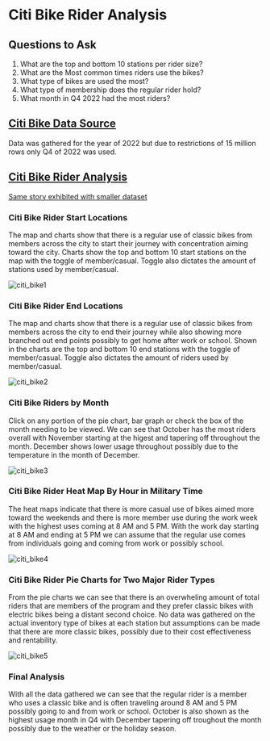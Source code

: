 # Citi Bike Rider Analysis

## Questions to Ask

1) What are the top and bottom 10 stations per rider size?
2) What are the Most common times riders use the bikes?
3) What type of bikes are used the most?
4) What type of membership does the regular rider hold?
5) What month in Q4 2022 had the most riders?

## [Citi Bike Data Source](https://citibikenyc.com/system-data)

Data was gathered for the year of 2022 but due to restrictions of 15 million rows only Q4 of 2022 was used.

## [Citi Bike Rider Analysis](https://public.tableau.com/app/profile/kybarra/viz/Citi_Bike_2022Q4/CitiBikeRiderBreakdown)

[Same story exhibited with smaller dataset](https://public.tableau.com/app/profile/kybarra/viz/Citi_Bike_2023Jan/Dashboard5?publish=yes)

### Citi Bike Rider Start Locations

The map and charts show that there is a regular use of classic bikes from members across the city to  start their journey with concentration aiming toward the city. Charts show the top and bottom 10 start stations on the map with the toggle of member/casual. Toggle also dictates the amount of stations used by member/casual. 

![citi_bike1](https://user-images.githubusercontent.com/113717031/218634955-f5267648-3300-43dc-8207-89e59b19995c.png)

### Citi Bike Rider End Locations

The map and charts show that there is a regular use of classic bikes from members across the city to end their journey while also showing more branched out end points possibly to get home after work or school. Shown in the charts are the top and bottom 10 end stations  with the toggle of member/casual. Toggle also dictates the amount of riders used by member/casual.

![citi_bike2](https://user-images.githubusercontent.com/113717031/218634974-e4bf5b53-9637-4f83-9ee6-f32efcc9863c.png)

### Citi Bike Riders by Month

Click on any portion of the pie chart, bar graph or check the box of the month needing to be viewed. We can see that October has the most riders overall with November starting at the higest and tapering off throughout the month. December shows lower usage throughout possibly due to the temperature in the month of December.

![citi_bike3](https://user-images.githubusercontent.com/113717031/218635023-d88355cb-4d25-4424-af2d-a8d77283366c.png)


### Citi Bike Rider Heat Map By Hour in Military Time

The heat maps indicate that there is more casual use of bikes aimed more toward the weekends and there is more member use during the work week with the highest uses coming at 8 AM and 5 PM. With the work day starting at 8 AM and ending at 5 PM we can assume that the regular use comes from individuals going and coming from work or possibly school.

![citi_bike4](https://user-images.githubusercontent.com/113717031/218635040-7c9986df-6d40-4eb6-83e4-fedb4c0c4576.png)

### Citi Bike Rider Pie Charts for Two Major Rider Types

From the pie charts we can see that there is an overwheling amount of total riders that are members of the program and they prefer classic bikes with electric bikes being a distant second choice. No data was gathered on the actual inventory type of bikes at each station but assumptions can be made that there are more classic bikes, possibly due to their cost effectiveness and rentability. 

![citi_bike5](https://user-images.githubusercontent.com/113717031/218635053-58a9120e-b20c-4b8e-890f-f99e0e3c4fc8.png)

### Final Analysis

With all the data gathered we can see that the regular rider is a member who uses a classic bike and is often traveling around 8 AM and 5 PM possibly going to and from work or school. October is also shown as the highest usage month in Q4 with December tapering off troughout the month possibly due to the weather or the holiday season.
